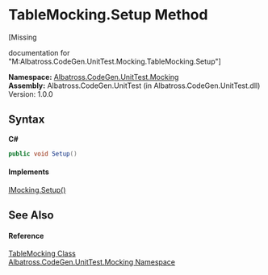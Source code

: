 # TableMocking.Setup Method 
 

\[Missing <summary> documentation for "M:Albatross.CodeGen.UnitTest.Mocking.TableMocking.Setup"\]

**Namespace:**&nbsp;<a href="2f1780b3-a2c6-14ff-575d-ee99b7786f99">Albatross.CodeGen.UnitTest.Mocking</a><br />**Assembly:**&nbsp;Albatross.CodeGen.UnitTest (in Albatross.CodeGen.UnitTest.dll) Version: 1.0.0

## Syntax

**C#**<br />
``` C#
public void Setup()
```


#### Implements
<a href="e47220cb-2481-ea02-c7f8-516d64e54758">IMocking.Setup()</a><br />

## See Also


#### Reference
<a href="0660dacb-47e4-33d0-a2b5-2e1ec6907c00">TableMocking Class</a><br /><a href="2f1780b3-a2c6-14ff-575d-ee99b7786f99">Albatross.CodeGen.UnitTest.Mocking Namespace</a><br />